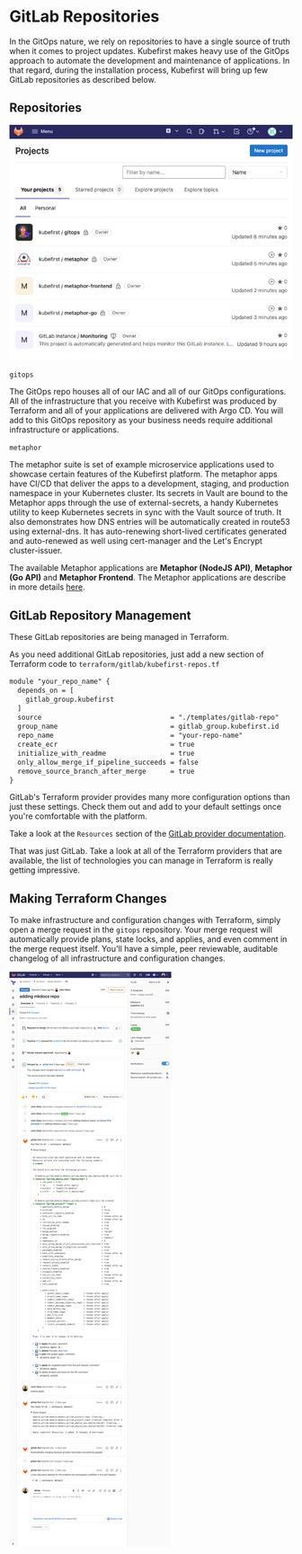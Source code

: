 # GitLab Repositories

In the GitOps nature, we rely on repositories to have a single source of truth when it comes to project updates. 
Kubefirst makes heavy use of the GitOps approach to automate the development and maintenance of applications. In that regard,
during the installation process, Kubefirst will bring up few GitLab repositories as described below.

## Repositories

![GitLab repositories](../../img/kubefirst/gitlab-repositories/gitlab-repositories.png)

`gitops`

The GitOps repo houses all of our IAC and all of our GitOps configurations. All of the infrastructure that you receive 
with Kubefirst was produced by Terraform and all of your applications are delivered with Argo CD. You will add to this 
GitOps repository as your business needs require additional infrastructure or applications.

`metaphor`

The metaphor suite is set of example microservice applications used to showcase certain features of the Kubefirst platform. The metaphor apps have CI/CD 
that deliver the apps to a development, staging, and production namespace in your Kubernetes cluster. Its secrets in 
Vault are bound to the Metaphor apps through the use of external-secrets, a handy Kubernetes utility to keep Kubernetes 
secrets in sync with the Vault source of truth. It also demonstrates how DNS entries will be automatically 
created in route53 using external-dns. It has auto-renewing short-lived certificates generated and auto-renewed as well 
using cert-manager and the Let's Encrypt cluster-issuer.

The available Metaphor applications are **Metaphor (NodeJS API)**, **Metaphor (Go API)** and **Metaphor Frontend**.
The Metaphor applications are describe in more details [here](../../common/metaphor.md).

## GitLab Repository Management

These GitLab repositories are being managed in Terraform.

As you need additional GitLab repositories, just add a new section of Terraform code to 
`terraform/gitlab/kubefirst-repos.tf`

```
module "your_repo_name" {
  depends_on = [
    gitlab_group.kubefirst
  ]
  source                                = "./templates/gitlab-repo"
  group_name                            = gitlab_group.kubefirst.id
  repo_name                             = "your-repo-name"
  create_ecr                            = true
  initialize_with_readme                = true
  only_allow_merge_if_pipeline_succeeds = false
  remove_source_branch_after_merge      = true
}
```

GitLab's Terraform provider provides many more configuration options than just these settings. Check them out and add to your 
default settings once you're comfortable with the platform.

Take a look at the `Resources` section of the 
[GitLab provider documentation](https://registry.terraform.io/providers/gitlabhq/gitlab/latest/docs/resources).

That was just GitLab. Take a look at all of the Terraform providers that are available, the list of technologies you 
can manage in Terraform is really getting impressive. [](https://www.terraform.io/docs/providers/index.html)

## Making Terraform Changes

To make infrastructure and configuration changes with Terraform, simply open a merge request in the `gitops` repository.
Your merge request will automatically provide plans, state locks, and applies, and even comment in the merge request 
itself. You'll have a simple, peer reviewable, auditable changelog of all infrastructure and configuration changes.

![](../../img/kubefirst/gitlab-repositories/terraform-atlantis-merge-request.png)

